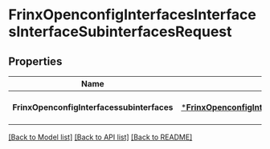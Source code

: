 # FrinxOpenconfigInterfacesInterfacesInterfaceSubinterfacesRequest

## Properties
Name | Type | Description | Notes
------------ | ------------- | ------------- | -------------
**FrinxOpenconfigInterfacessubinterfaces** | [***FrinxOpenconfigInterfacesInterfacesInterfaceSubinterfaces**](frinx.openconfig.interfaces.interfaces.interface.Subinterfaces.md) |  | [optional] [default to null]

[[Back to Model list]](../README.md#documentation-for-models) [[Back to API list]](../README.md#documentation-for-api-endpoints) [[Back to README]](../README.md)


